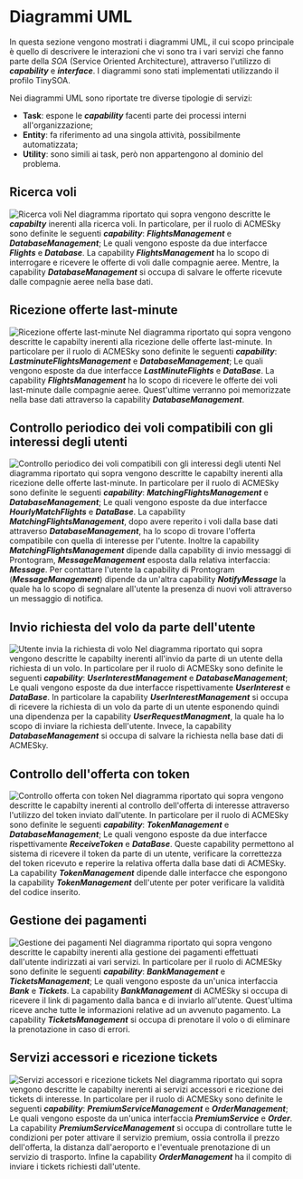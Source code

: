 
# Diagrammi UML

In questa sezione vengono mostrati i diagrammi UML, il cui scopo principale è quello di descrivere le interazioni che vi sono tra i vari servizi che fanno parte della *SOA* (Service Oriented Architecture), attraverso l'utilizzo di ***capability*** e ***interface***. I diagrammi sono stati implementati utilizzando il profilo TinySOA.

Nei diagrammi UML sono riportate tre diverse tipologie di servizi:
* __Task__: espone le ***capability*** facenti parte dei processi interni all'organizzazione;
* __Entity__: fa riferimento ad una singola attività, possibilmente automatizzata;
* __Utility__: sono simili ai task, però non appartengono al dominio del problema.

## Ricerca voli
![Ricerca voli](uml/img/diagram1.png)
Nel diagramma riportato qui sopra vengono descritte le ***capabilty*** inerenti alla ricerca voli. In particolare, per il ruolo di ACMESky sono definite le seguenti ***capability***: ***FlightsManagement*** e ***DatabaseManagement***; Le quali vengono esposte da due interfacce ***Flights*** e ***Database***.
La capability ***FlightsManagement*** ha lo scopo di interrogare e ricevere le offerte di voli dalle compagnie aeree. Mentre, la capability ***DatabaseManagement*** si occupa di salvare le offerte ricevute dalle compagnie aeree nella base dati.

## Ricezione offerte last-minute
![Ricezione offerte last-minute](uml/img/diagram2.png)
Nel diagramma riportato qui sopra vengono descritte le capabilty inerenti alla ricezione delle offerte last-minute. In particolare per il ruolo di ACMESky sono definite le seguenti ***capability***: ***LastminuteFlightsManagement*** e ***DatabaseManagement***; Le quali vengono esposte da due interfacce ***LastMinuteFlights*** e ***DataBase***.
La capability ***FlightsManagement*** ha lo scopo di ricevere le offerte dei voli last-minute dalle compagnie aeree. Quest'ultime verranno poi memorizzate nella base dati  attraverso la capability ***DatabaseManagement***.

## Controllo periodico dei voli compatibili con gli interessi degli utenti 
![Controllo periodico dei voli compatibili con gli interessi degli utenti](uml/img/diagram3.png)
Nel diagramma riportato qui sopra vengono descritte le capabilty inerenti alla ricezione delle offerte last-minute. In particolare per il ruolo di ACMESky sono definite le seguenti ***capability***: ***MatchingFlightsManagement*** e ***DatabaseManagement***; Le quali vengono esposte da due interfacce ***HourlyMatchFlights*** e ***DataBase***.
La capability ***MatchingFlightsManagement***, dopo avere reperito i voli dalla base dati attraverso ***DatabaseManagement***, ha lo scopo di trovare l'offerta compatibile con quella di interesse per l'utente. Inoltre la capability ***MatchingFlightsManagement*** dipende dalla capability di invio messaggi di Prontogram, ***MessageManagement*** esposta dalla relativa interfaccia: ***Message***.
Per contattare l'utente la capability di Prontogram (***MessageManagement***) dipende da un'altra capability ***NotifyMessage*** la quale ha lo scopo di segnalare all'utente la presenza di nuovi voli attraverso un messaggio di notifica.

## Invio richiesta del volo da parte dell'utente
![Utente invia la richiesta di volo](uml/img/diagram4.png)
Nel diagramma riportato qui sopra vengono descritte le capabilty inerenti all'invio da parte di un utente della richiesta di un volo.
In particolare per il ruolo di ACMESky sono definite le seguenti ***capability***: ***UserInterestManagement*** e ***DatabaseManagement***; Le quali vengono esposte da due interfacce rispettivamente ***UserInterest*** e ***DataBase***.
In particolare la capability ***UserInterestManagement*** si occupa di ricevere la richiesta di un volo da parte di un utente esponendo quindi una dipendenza per la capability ***UserRequestManagment***, la quale ha lo scopo di inviare la richiesta dell'utente.
Invece, la capability ***DatabaseManagement*** si occupa di salvare la richiesta nella base dati di ACMESky.


## Controllo dell'offerta con token
![Controllo offerta con token](uml/img/diagram5.png)
Nel diagramma riportato qui sopra vengono descritte le capabilty inerenti al controllo dell'offerta di interesse attraverso l'utilizzo del token inviato dall'utente.
In particolare per il ruolo di ACMESky sono definite le seguenti ***capability***: ***TokenManagement*** e ***DatabaseManagement***; Le quali vengono esposte da due interfacce rispettivamente ***ReceiveToken*** e ***DataBase***.
Queste capability permettono al sistema di ricevere il token da parte di un utente, verificare la correttezza del token ricevuto e reperire la relativa
offerta dalla base dati di ACMESky.
 La capability ***TokenManagement*** dipende dalle interfacce che espongono la capability ***TokenManagement*** dell'utente per poter verificare la validità del codice inserito.

## Gestione dei pagamenti
![Gestione dei pagamenti](uml/img/diagram6.png)
Nel diagramma riportato qui sopra vengono descritte le capabilty inerenti alla gestione dei pagamenti effettuati dall'utente indirizzati ai vari servizi.
In particolare per il ruolo di ACMESky sono definite le seguenti ***capability***: ***BankManagement*** e ***TicketsManagement***; Le quali vengono esposte da un'unica interfaccia ***Bank*** e ***Tickets***.
La capability ***BankManagement*** di ACMESky si occupa di ricevere il link di pagamento dalla banca e di inviarlo all'utente. Quest'ultima riceve anche tutte le informazioni relative ad un avvenuto pagamento.
La capability ***TicketsManagement*** si occupa di prenotare il volo o di eliminare la prenotazione in caso di errori.

## Servizi accessori e ricezione tickets 
![Servizi accessori e ricezione tickets ](uml/img/diagram7.png)
Nel diagramma riportato qui sopra vengono descritte le capabilty inerenti ai servizi accessori e ricezione dei tickets di interesse.
In particolare per il ruolo di ACMESky sono definite le seguenti ***capability***: ***PremiumServiceManagement*** e ***OrderManagement***; Le quali vengono esposte da un'unica interfaccia ***PremiumService*** e ***Order***.
La capability ***PremiumServiceManagement*** si occupa di controllare tutte le condizioni per poter attivare il servizio premium, ossia controlla il prezzo dell'offerta, la distanza dall'aeroporto e l'eventuale prenotazione di un servizio di trasporto.
Infine la capability ***OrderManagement*** ha il compito di inviare i tickets richiesti dall'utente.

&nbsp;
<div class="page-break"></div>

